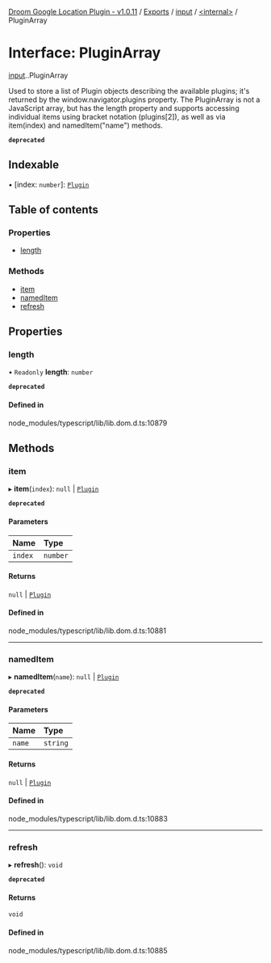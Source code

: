 [Droom Google Location Plugin - v1.0.11](../README.md) / [Exports](../modules.md) / [input](../modules/input.md) / [<internal\>](../modules/input._internal_.md) / PluginArray

# Interface: PluginArray

[input](../modules/input.md).[<internal>](../modules/input._internal_.md).PluginArray

Used to store a list of Plugin objects describing the available plugins; it's returned by the window.navigator.plugins property. The PluginArray is not a JavaScript array, but has the length property and supports accessing individual items using bracket notation (plugins[2]), as well as via item(index) and namedItem("name") methods.

**`deprecated`**

## Indexable

▪ [index: `number`]: [`Plugin`](../modules/input._internal_.md#plugin)

## Table of contents

### Properties

- [length](input._internal_.PluginArray.md#length)

### Methods

- [item](input._internal_.PluginArray.md#item)
- [namedItem](input._internal_.PluginArray.md#nameditem)
- [refresh](input._internal_.PluginArray.md#refresh)

## Properties

### length

• `Readonly` **length**: `number`

**`deprecated`**

#### Defined in

node_modules/typescript/lib/lib.dom.d.ts:10879

## Methods

### item

▸ **item**(`index`): ``null`` \| [`Plugin`](../modules/input._internal_.md#plugin)

**`deprecated`**

#### Parameters

| Name | Type |
| :------ | :------ |
| `index` | `number` |

#### Returns

``null`` \| [`Plugin`](../modules/input._internal_.md#plugin)

#### Defined in

node_modules/typescript/lib/lib.dom.d.ts:10881

___

### namedItem

▸ **namedItem**(`name`): ``null`` \| [`Plugin`](../modules/input._internal_.md#plugin)

**`deprecated`**

#### Parameters

| Name | Type |
| :------ | :------ |
| `name` | `string` |

#### Returns

``null`` \| [`Plugin`](../modules/input._internal_.md#plugin)

#### Defined in

node_modules/typescript/lib/lib.dom.d.ts:10883

___

### refresh

▸ **refresh**(): `void`

**`deprecated`**

#### Returns

`void`

#### Defined in

node_modules/typescript/lib/lib.dom.d.ts:10885
